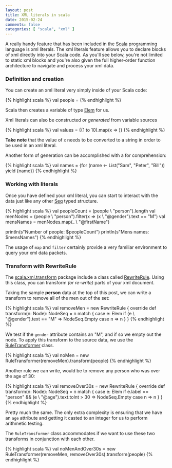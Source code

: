 ```yaml
---
layout: post
title: XML literals in scala
date: 2015-02-24
comments: false
categories: [ "scala", "xml" ]
---
```


A really handy feature that has been included in the [Scala](http://www.scala-lang.org/) programming language is xml literals. The xml literals feature allows you to declare blocks of xml directly into your Scala code. As you'll see below, you're not limited to static xml blocks and you're also given the full higher-order function architecture to navigate and process your xml data.

### Definition and creation

You can create an xml literal very simply inside of your Scala code:

{% highlight scala %}
val people = 
	<people>
		<person firstName="John" 
				lastName="Smith" 
				age="25" 
				gender="M" />
		<person firstName="Mary" 
				lastName="Brown" 
				age="23" 
				gender="F" />
		<person firstName="Jan" 
				lastName="Green" 
				age="31" 
				gender="F" />
		<person firstName="Peter" 
				lastName="Jones" 
				age="23" 
				gender="M" />
	</people>
{% endhighlight %}

Scala then creates a variable of type [Elem](http://www.scala-lang.org/api/2.11.0/scala-xml/index.html#scala.xml.Elem) for us.

Xml literals can also be constructed <em>or generated</em> from variable sources

{% highlight scala %}
val values = <values>{(1 to 10).map(x => <value number={x.toString} />)}</values>
{% endhighlight %}

<strong>Take note</strong> that the value of `x` needs to be converted to a string in order to be used in an xml literal.

Another form of generation can be accomplished with a for comprehension:

{% highlight scala %}
val names = 
	<names>
	{for (name <- List("Sam", "Peter", "Bill")) yield <name>{name}</name>}
	</names>
{% endhighlight %}

### Working with literals

Once you have defined your xml literal, you can start to interact with the data just like any other [Seq](http://www.scala-lang.org/files/archive/api/2.11.0/#scala.collection.Seq) typed structure.

{% highlight scala %}
val peopleCount = (people \ "person").length
val menNodes = (people \ "person").filter(x => (x \ "@gender").text == "M")
val mensNames = menNodes.map(_ \ "@firstName")

println(s"Number of people: $peopleCount")
println(s"Mens names: $mensNames")
{% endhighlight %}

The usage of `map` and `filter` certainly provide a very familiar environment to query your xml data packets.

### Transform with RewriteRule

The [scala.xml.transform](http://www.scala-lang.org/api/2.10.1/index.html#scala.xml.transform.package) package include a class called [RewriteRule](http://www.scala-lang.org/api/2.10.1/index.html#scala.xml.transform.RewriteRule). Using this class, you can transform <em>(or re-write)</em> parts of your xml document.

Taking the sample <strong>person</strong> data at the top of this post, we can write a transform to remove all of the men out of the set:

{% highlight scala %}
val removeMen = new RewriteRule {
	override def transform(n: Node): NodeSeq = n match {
		case e: Elem if (e \ "@gender").text == "M" => NodeSeq.Empty
		case n => n
	}
}
{% endhighlight %}

We test if the `gender` attribute contains an "M", and if so we empty out the node. To apply this transform to the source data, we use the [RuleTransformer](http://www.scala-lang.org/api/2.10.1/index.html#scala.xml.transform.RuleTransformer) class.

{% highlight scala %}
val noMen = new RuleTransformer(removeMen).transform(people)
{% endhighlight %}

Another rule we can write, would be to remove any person who was over the age of 30:

{% highlight scala %}
val removeOver30s = new RewriteRule {
	override def transform(n: Node): NodeSeq = n match {
		case e: Elem if e.label == "person" && (e \ "@age").text.toInt > 30 => NodeSeq.Empty
		case n => n
	}
}
{% endhighlight %}

Pretty much the same. The only extra complexity is ensuring that we have an `age` attribute and getting it casted to an integer for us to perform arithmetic testing. 

The `RuleTransformer` class accommodates if we want to use these two transforms in conjunction with each other.

{% highlight scala %}
val noMenAndOver30s = new RuleTransformer(removeMen, removeOver30s).transform(people)
{% endhighlight %}

